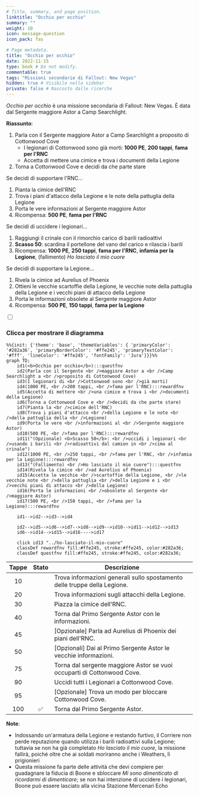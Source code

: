 ```yaml
---
# Title, summary, and page position.
linktitle: "Occhio per occhio"
summary: ""
weight: 10
icon: message-question
icon_pack: fas

# Page metadata.
title: "Occhio per occhio"
date: 2022-11-15
type: book # Do not modify.
commentable: true
tags: "Missioni secondarie di Fallout: New Vegas"
hidden: true # Visibile nella sidebar
private: false # Nascosto dalle ricerche
---
```


<div class="fnv">


*Occhio per occhio* è una missione secondaria di Fallout: New Vegas. È data dal Sergente maggiore Astor a Camp Searchlight.

**Riassunto**:
1. Parla con il Sergente maggiore Astor a Camp Searchlight a proposito di Cottonwood Cove
   - I legionari di Cottonwood sono già morti: **1000 PE**, **200 tappi**, **fama per l'RNC**
   - Accetta di mettere una cimice e trova i documenti della Legione
2. Torna a Cottonwood Cove e decidi da che parte stare

Se decidi di supportare l'RNC...
1. Pianta la cimice dell'RNC
2. Trova i piani d'attacco della Legione e le note della pattuglia della Legione
3. Porta le vere informazioni al Sergente maggiore Astor
4. Ricompensa: **500 PE**, **fama per l'RNC**

Se decidi di uccidere i legionari...
1. Raggiungi il crinale con il rimorchio carico di barili radioattivi
2. **Scasso 50**: scardina il portellone del vano del carico e rilascia i barili
3. Ricompensa: **1000 PE**, **250 tappi**, **fama per l'RNC**, **infamia per la Legione**, (fallimento) *Ho lasciato il mio cuore*

Se decidi di supportare la Legione...
1.  Rivela la cimice ad Aurelius of Phoenix
2.  Ottieni le vecchie scartoffie della Legione, le vecchie note della pattuglia della Legione e i vecchi piani di attacco della Legione
3.  Porta le informazioni obsolete al Sergente maggiore Astor
4.  Ricompensa: **500 PE**, **150 tappi**, **fama per la Legione**

<section class="chart-collapse">
<input type="checkbox" name="collapse2" id="handle2">
<h3 class="handle">
<label for="handle2">Clicca per mostrare il diagramma</label>
</h3>
<div class="content">

```mermaid
%%{init: {'theme': 'base', 'themeVariables': { 'primaryColor': '#282a36', 'primaryBorderColor': '#ffe245', 'primaryTextColor': '#fff', 'lineColor': '#ffe245', 'fontFamily': 'Jura'}}}%%
graph TD;
    id1(<b>Occhio per occhio</b>):::questfnv
    id2(Parla con il Sergente <br />maggiore Astor a <br />Camp Searchlight a <br />proposito di Cottonwood Cove)
    id3(I legionari di <br />Cottonwood sono <br />già morti)
    id4(1000 PE, <br />200 tappi, <br />fama per l'RNC):::rewardfnv
    id5(Accetta di mettere <br />una cimice e trova i <br />documenti della Legione)
    id6(Torna a Cottonwood Cove e <br />decidi da che parte stare)
    id7(Pianta la <br />cimice dell'RNC) 
    id8(Trova i piani d'attacco <br />della Legione e le note <br />della pattuglia della <br />Legione)
    id9(Porta le vere <br />informazioni al <br />Sergente maggiore Astor)
    id10(500 PE, <br />fama per l'RNC):::rewardfnv
    id11("(Opzionale) <b>Scasso 50</b>: <br />uccidi i legionari <br />usando i barili <br />radioattivi dal camion in <br />cima al crinale")
    id12(1000 PE, <br />250 tappi, <br />fama per l'RNC, <br />infamia per la Legione):::rewardfnv
    id13("(Fallimento) <br />Ho lasciato il mio cuore"):::questfnv 
    id14(Rivela la cimice <br />ad Aurelius of Phoenix)
    id15(Accetta le vecchie <br />scartoffie della Legione, <br />le vecchie note <br />della pattuglia <br />della Legione e i <br />vecchi piani di attacco <br />della Legione)
    id16(Porta le informazioni <br />obsolete al Sergente <br />maggiore Astor)
    id17(500 PE, <br />150 tappi, <br />fama per la Legione):::rewardfnv

    id1-->id2-->id3-->id4
    
    id2-->id5-->id6-->id7-->id8-->id9-->id10-->id11-->id12-->id13
    id6-->id14-->id15-->id16---->id17
    
    click id13 "../ho-lasciato-il-mio-cuore"
    classDef rewardfnv fill:#ffe245, stroke:#ffe245, color:#282a36;
    classDef questfnv fill:#ffe245, stroke:#ffe245, color:#282a36;
```

</div>
</section>

| Tappe |       Stato        | Descrizione |
|:-----:|:------------------:| ----------- |
|                           10                          |            | Trova informazioni generali sullo spostamento delle truppe della Legione.                                                                                                   |
|                           20                          |            | Trova informazioni sugli attacchi della Legione.                                                                                                                            |
|                           30                          |            | Piazza la cimice dell'RNC.                                                                                                                                                  |
|                           40                          |            | Torna dal Primo Sergente Astor con le informazioni.                                                                                                                         |
|                           45                          |            | [Opzionale] Parla ad Aurelius di Phoenix dei piani dell'RNC.                                                                                                                |
|                           50                          |            | [Opzionali] Dai al Primo Sergente Astor le vecchie informazioni.                                                                                                            |
|                           75                          |            | Torna dal sergente maggiore Astor se vuoi occuparti di Cottonwood Cove.                                                                                                     |
|                           90                          |            | Uccidi tutti i Legionari a Cottonwood Cove.                                                                                                                                 |
|                           95                          |            | [Opzionale] Trova un modo per bloccare Cottonwood Cove.                                                                                                                     |
|                          100                          | :white_check_mark: | Torna dal Primo Sergente Astor.                                                                                                                                             |





**Note**:
- Indossando un'armatura della Legione e restando furtivo, il Corriere non perde reputazione quando utilizza i barili radioattivi sulla Legione; tuttavia se non ha già completato *Ho lasciato il mio cuore*, la missione fallirà, poiché oltre che ai soldati moriranno anche i Weathers, lì prigionieri 
- Questa missione fa parte delle attività che devi compiere per guadagnare la fiducia di Boone e sbloccare *Mi sono dimenticato di ricordarmi di dimenticare*; se non hai intenzione di uccidere i legionari, Boone può essere lasciato alla vicina Stazione Mercenari Echo


</div>



